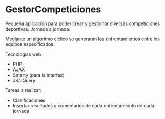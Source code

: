 GestorCompeticiones
===================

Pequeña aplicación para poder crear y gestionar diversas competiciones deportivas. Jornada a jornada. 

Mediante un algoritmo cíclico se generarán los enfrentamientos entre los equipos especificados.

Tecnologías web:
- PHP
- AJAX
- Smarty (para la interfaz)
- JS/JQuery

Tareas a realizar:
- Clasificaciones
- Insertar resultados y comentarios de cada enfrentamiento de cada jornada
